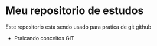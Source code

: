 # Meu repositorio de estudos

Este repositorio esta sendo usado para pratica de git github
- Praicando conceitos GIT

